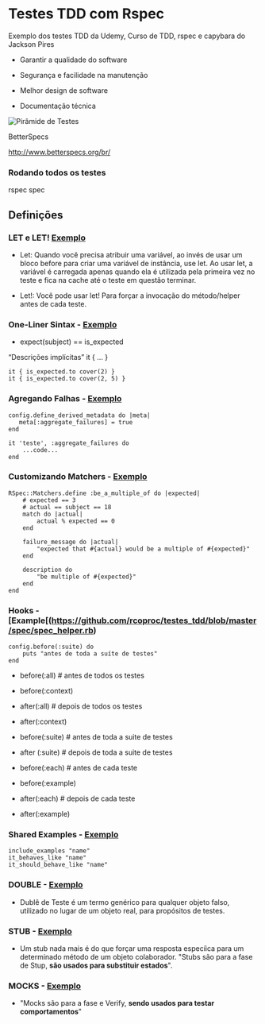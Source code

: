 # Testes TDD com Rspec

Exemplo dos testes TDD da Udemy, Curso de TDD, rspec e capybara do Jackson Pires

* Garantir a qualidade do software

* Segurança e facilidade na manutenção

* Melhor design de software

* Documentação técnica

![Pirâmide de Testes](https://martinfowler.com/bliki/images/testPyramid/test-pyramid.png)

BetterSpecs

http://www.betterspecs.org/br/

### Rodando todos os testes

rspec spec

## Definições

### LET e LET! [Exemplo](https://github.com/rcoproc/testes_tdd/tree/master/spec/matchers/let)

* Let: Quando você precisa atribuir uma variável, ao invés de usar um bloco before para criar uma variável de instância, use let.
Ao usar let, a variável é carregada apenas quando ela é utilizada pela primeira vez no teste e fica na cache até o teste em
questão terminar.

* Let!: Você pode usar let! Para forçar a invocação do método/helper antes de cada teste.

### One-Liner Sintax - [Exemplo](https://github.com/rcoproc/testes_tdd/blob/master/spec/matchers/ranges/ranges_spec.rb)

* expect(subject) == is_expected

“Descrições implícitas”
it { … }

    it { is_expected.to cover(2) }
    it { is_expected.to cover(2, 5) }

### Agregando Falhas - [Exemplo](https://github.com/rcoproc/testes_tdd/blob/master/spec/matchers/comparacao/comparacao_spec.rb)

    config.define_derived_metadata do |meta|
       meta[:aggregate_failures] = true
    end

    it 'teste', :aggregate_failures do
        ...code...
    end

### Customizando Matchers - [Exemplo](https://github.com/rcoproc/testes_tdd/blob/master/spec/matchers/custom/custom_spec.rb)

    RSpec::Matchers.define :be_a_multiple_of do |expected|
        # expected == 3
        # actual == subject == 18
        match do |actual|
            actual % expected == 0
        end

        failure_message do |actual|
            "expected that #{actual} would be a multiple of #{expected}"
        end

        description do
            "be multiple of #{expected}"
        end
    end

### Hooks - [Example[(https://github.com/rcoproc/testes_tdd/blob/master/spec/spec_helper.rb)

    config.before(:suite) do
        puts "antes de toda a suíte de testes"
    end

* before(:all) # antes de todos os testes

* before(:context)

* after(:all) # depois de todos os testes 

* after(:context)

* before(:suite) # antes de toda a suite de testes

* after (:suite) # depois de toda a suite de testes

* before(:each) # antes de cada teste

* before(:example)

* after(:each) # depois de cada teste

* after(:example)

### Shared Examples - [Exemplo](https://github.com/rcoproc/testes_tdd/blob/master/spec/test_doubles/user_spec.rb)

    include_examples "name"
    it_behaves_like "name"
    it_should_behave_like "name"

### DOUBLE - [Exemplo](https://github.com/rcoproc/testes_tdd/blob/master/spec/test_doubles/user_spec.rb)

* Dublê de Teste é um termo genérico para qualquer objeto falso, utilizado no lugar de um objeto real, para propósitos de testes.

### STUB - [Exemplo](https://github.com/rcoproc/testes_tdd/blob/master/spec/stubs/stubs_spec.rb)

* Um stub nada mais é do que forçar uma resposta especíica para um determinado método de um objeto colaborador.
"Stubs são para a fase de Stup, **são usados para substituir estados**".

### MOCKS - [Exemplo](https://github.com/rcoproc/testes_tdd/blob/master/spec/mocks/mocks_spec.rb)

* "Mocks são para a fase e Verify, **sendo usados para testar comportamentos**"
